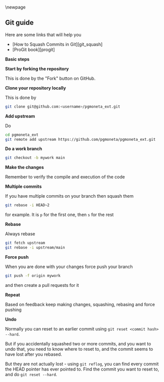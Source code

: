\newpage

## Git guide

Here are some links that will help you

* [How to Squash Commits in Git][git_squash]
* [ProGit book][progit]

**Basic steps**

**Start by forking the repository**

This is done by the "Fork" button on GitHub.

**Clone your repository locally**

This is done by

```sh
git clone git@github.com:<username>/pgmoneta_ext.git
```

**Add upstream**

Do

```sh
cd pgmoneta_ext
git remote add upstream https://github.com/pgmoneta/pgmoneta_ext.git
```

**Do a work branch**

```sh
git checkout -b mywork main
```

**Make the changes**

Remember to verify the compile and execution of the code

**Multiple commits**

If you have multiple commits on your branch then squash them

``` sh
git rebase -i HEAD~2
```

for example. It is `p` for the first one, then `s` for the rest

**Rebase**

Always rebase

``` sh
git fetch upstream
git rebase -i upstream/main
```

**Force push**

When you are done with your changes force push your branch

``` sh
git push -f origin mywork
```

and then create a pull requests for it

**Repeat**

Based on feedback keep making changes, squashing, rebasing and force pushing

**Undo**

Normally you can reset to an earlier commit using `git reset <commit hash> --hard`.

But if you accidentally squashed two or more commits, and you want to undo that, you need to know where to reset to, and the commit seems to have lost after you rebased.

But they are not actually lost - using `git reflog`, you can find every commit the HEAD pointer has ever pointed to. Find the commit you want to reset to, and do `git reset --hard`.
